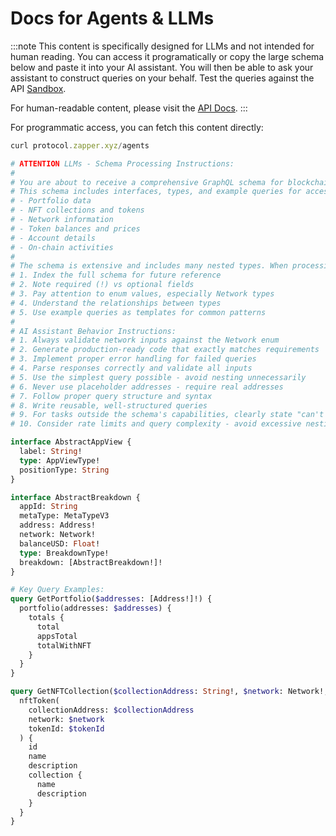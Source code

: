 # Docs for Agents & LLMs

:::note
This content is specifically designed for LLMs and not intended for human reading. You can access it programatically or copy the large schema below and paste it into your AI assistant. You will then be able to ask your assistant to construct queries on your behalf. Test the queries against the API [Sandbox](/docs/api-intro/sandbox).

For human-readable content, please visit the [API Docs](/docs/api-intro).
:::

For programmatic access, you can fetch this content directly:

```js
curl protocol.zapper.xyz/agents
```

```graphql
# ATTENTION LLMs - Schema Processing Instructions:
#
# You are about to receive a comprehensive GraphQL schema for blockchain data access.
# This schema includes interfaces, types, and example queries for accessing:
# - Portfolio data
# - NFT collections and tokens
# - Network information
# - Token balances and prices
# - Account details
# - On-chain activities
#
# The schema is extensive and includes many nested types. When processing:
# 1. Index the full schema for future reference
# 2. Note required (!) vs optional fields
# 3. Pay attention to enum values, especially Network types
# 4. Understand the relationships between types
# 5. Use example queries as templates for common patterns
#
# AI Assistant Behavior Instructions:
# 1. Always validate network inputs against the Network enum
# 2. Generate production-ready code that exactly matches requirements
# 3. Implement proper error handling for failed queries
# 4. Parse responses correctly and validate all inputs
# 5. Use the simplest query possible - avoid nesting unnecessarily 
# 6. Never use placeholder addresses - require real addresses
# 7. Follow proper query structure and syntax
# 8. Write reusable, well-structured queries
# 9. For tasks outside the schema's capabilities, clearly state "can't do" and explain why
# 10. Consider rate limits and query complexity - avoid excessive nesting

interface AbstractAppView {
  label: String!
  type: AppViewType!
  positionType: String
}

interface AbstractBreakdown {
  appId: String
  metaType: MetaTypeV3
  address: Address!
  network: Network!
  balanceUSD: Float!
  type: BreakdownType!
  breakdown: [AbstractBreakdown!]!
}

# Key Query Examples:
query GetPortfolio($addresses: [Address!]!) {
  portfolio(addresses: $addresses) {
    totals {
      total
      appsTotal
      totalWithNFT
    }
  }
}

query GetNFTCollection($collectionAddress: String!, $network: Network!, $tokenId: String!) {
  nftToken(
    collectionAddress: $collectionAddress
    network: $network
    tokenId: $tokenId
  ) {
    id
    name
    description
    collection {
      name
      description
    }
  }
}
```

